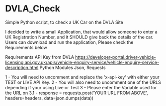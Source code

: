 # DVLA_Check
Simple Python script, to check a UK Car on the DVLA Site

I decided to write a small Application, that would allow someone to enter a UK Registration Number, and it SHOULD give back the details of the car.
Users can download and run the application, Please check the Requirements below

Requirements
API Key from DVLA  https://developer-portal.driver-vehicle-licensing.api.gov.uk/apis/vehicle-enquiry-service/vehicle-enquiry-service-description.html
Python Modules  Json, Requests

1 - You will need to uncomment and replace the 'x-api-key' with either your TEST or LIVE API Key.
2 - You will also need to uncomment one of the URLS depending if your using Live or Test
3 - Please enter the Variable used for the URL  on 
3.1 - response = requests.post('YOUR URL FROM ABOVE', headers=headers, data=json.dumps(data))


